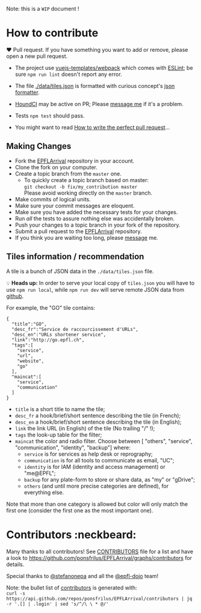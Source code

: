 Note: this is a `WIP` document !

# How to contribute
:heart: Pull request. If you have something you want to add or remove, please open a new pull request.
  * The project use [vuejs-templates/webpack](https://github.com/vuejs-templates/webpack) which
    comes with [ESLint](http://eslint.org/); be sure `npm run lint` doesn't report any error.
  * The file [./data/tiles.json](https://github.com/ponsfrilus/EPFLArrival/blob/master/data/tiles.json)
    is formatted with curious concept's [json formatter](https://jsonformatter.curiousconcept.com/).
  * [HoundCI](https://houndci.com) may be active on PR; Please [message me](https://t.me/ponsfrilus)
    if it's a problem.
  * Tests `npm test` should pass.

  * You might want to read [How to write the perfect pull request](https://github.com/blog/1943-how-to-write-the-perfect-pull-request)...

## Making Changes
* Fork the [EPFLArrival](https://github.com/ponsfrilus/EPFLArrival) repository in your account.
* Clone the fork on your computer.
* Create a topic branch from the `master` one.
  * To quickly create a topic branch based on master:  
   `git checkout -b fix/my_contribution master`  
   Please avoid working directly on the `master` branch.
* Make commits of logical units.
* Make sure your commit messages are eloquent.
* Make sure you have added the necessary tests for your changes.
* Run _all_ the tests to assure nothing else was accidentally broken.
* Push your changes to a topic branch in your fork of the repository.
* Submit a pull request to the [EPFLArrival](https://github.com/ponsfrilus/EPFLArrival) repository.
* If you think you are waiting too long, please [message](https://t.me/ponsfrilus) me.

## Tiles information / recommendation
A tile is a bunch of JSON data in the `./data/tiles.json` file.

:bulb: **Heads up:** In order to serve your local copy of `tiles.json` you will have to use `npm run local`, while `npm run dev` will serve remote JSON data from  [github](https://github.com/ponsfrilus/EPFLArrival/blob/master/data/tiles.json).

For example, the "GO" tile contains:
```
{
  "title":"GO",
  "desc_fr":"Service de raccourcissement d'URLs",
  "desc_en":"URLs shortener service",
  "link":"http://go.epfl.ch",
  "tags":[
    "service",
    "url",
    "website",
    "go"
  ],
  "maincat":[
    "service",
    "communication"
  ]
}
```

  * `title` is a short title to name the tile;
  * `desc_fr` a hook/brief/short sentence describing the tile (in French);
  * `desc_en` a hook/brief/short sentence describing the tile (in English);
  * `link` the link URL (in English) of the tile (No trailing "/" !);
  * `tags` the look-up table for the filter;
  * `maincat` the color and radio filter. Choose between [ "others", "service", "communication", "identity", "backup"] where:  
    - `service` is for services as help desk or reprography;
    - `communication` is for all tools to communicate as email, "UC";
    - `identity` is for IAM (identity and access management) or "me@EPFL";
    - `backup` for any plate-form to store or share data, as "my" or "gDrive";
    - `others` (and until more precise categories are defined), for everything else.

  Note that more than one category is allowed but color will only match the first one (consider the first one as the most important one).

# Contributors :neckbeard:
Many thanks to all contributors! See [CONTRIBUTORS](./CONTRIBUTORS.md) file for a list and have a look to https://github.com/ponsfrilus/EPFLArrival/graphs/contributors for details.

Special thanks to [@stefanonepa](https://github.com/stefanonepa) and all the
[@epfl-dojo](https://github.com/epfl-dojo) team!

Note: the bullet list of [contributors](./CONTRIBUTORS.md) is generated with:  
`curl -s https://api.github.com/repos/ponsfrilus/EPFLArrival/contributors | jq  -r '.[] | .login' | sed 's/^/\ \ * @/'`
